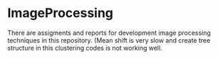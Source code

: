 # ImageProcessing
There are assigments and reports for development image processing techniques in this repository.
(Mean shift is very slow and create tree structure in this clustering codes is not working well.
